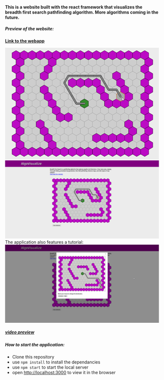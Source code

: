 **This is a website built with the react framework that visualizes the breadth first search pathfinding algorithm. More algorithms coming in the future.**

##### Preview of the website:
**[Link to the webapp](https://maturc.github.io/algo-visualize/index)**

![preview1](/public/preview1.png)
![preview2](/public/preview2.png)
The application also features a tutorial:
![preview3](/public/preview3.png)
##### [video preview](https://streamable.com/7dwud1)

##### How to start the application:
 * Clone this repository
 * use `npm install` to install the dependancies
 * use `npm start` to start the local server
 * open [http://localhost:3000](http://localhost:3000) to view it in the browser
